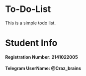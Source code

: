 # To-Do-List
This is a simple todo list.
# Student Info
<h4>Registration Number: 2141022005</h4>
<h4>Telegram UserName: @Craz_brains</h4>
